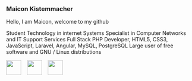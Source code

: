 ### **Maicon Kistemmacher**





Hello, I am Maicon, welcome to my github

Student Technology in internet Systems
Specialist in Computer Networks and IT Support Services
Full Stack PHP Developer, HTML5, CSS3, JavaScript, Laravel, Angular, MySQL, PostgreSQL
Large user of free software and GNU / Linux distributions




<img  width="40px" height="40px" src="https://media.giphy.com/media/XAxylRMCdpbEWUAvr8/source.gif" />&nbsp;&nbsp;&nbsp;
<img  width="40px" height="40px" src="https://media.giphy.com/media/fsEaZldNC8A1PJ3mwp/source.gif" />&nbsp;&nbsp;&nbsp;
<img  width="40px" height="40px" src="https://media.giphy.com/media/ln7z2eWriiQAllfVcn/source.gif" />&nbsp;&nbsp;&nbsp;
